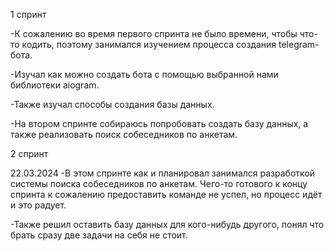 1 спринт

-К сожалению во время первого спринта не было времени, чтобы что-то кодить,
 поэтому занимался изучением процесса создания telegram-бота.

-Изучал как можно создать бота с помощью выбранной нами библиотеки aiogram.

-Также изучал способы создания базы данных.

-На втором спринте собираюсь попробовать создать базу данных,
 а также реализовать поиск собеседников по анкетам.
 
 
2 спринт
 
22.03.2024
-В этом спринте как и планировал занимался разработкой системы поиска собеседников по анкетам. 
 Чего-то готового к концу спринта к сожалению предоставить команде не успел, но процесс идёт и это радует.

-Также решил оставить базу данных для кого-нибудь другого, понял что брать сразу две задачи на себя не стоит.